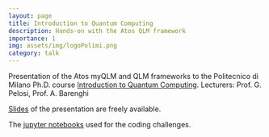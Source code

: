 ```yaml
---
layout: page
title: Introduction to Quantum Computing
description: Hands-on with the Atos QLM framework
importance: 1
img: assets/img/logoPolimi.png
category: talk
---
```


Presentation of the Atos myQLM and QLM frameworks to the Politecnico di Milano
Ph.D. course [Introduction to Quantum
Computing](https://www11.ceda.polimi.it/manifestidott/manifestidott/controller/MainPublic.do?evn_dettaglioinsegnamento=evento&aa=2021&k_cf=82&k_corso_la=1380&ac_ins=0&lang=EN&c_insegn=057370&jaf_currentWFID=main).
Lecturers: Prof. G. Pelosi, Prof. A. Barenghi

[Slides](/assets/pdf/AtosQLM.pdf) of the presentation are freely available.

The [jupyter notebooks](https://github.com/Polimi-Courses/myqlm-notebooks/tree/polimi2022) used for the coding challenges.
 
